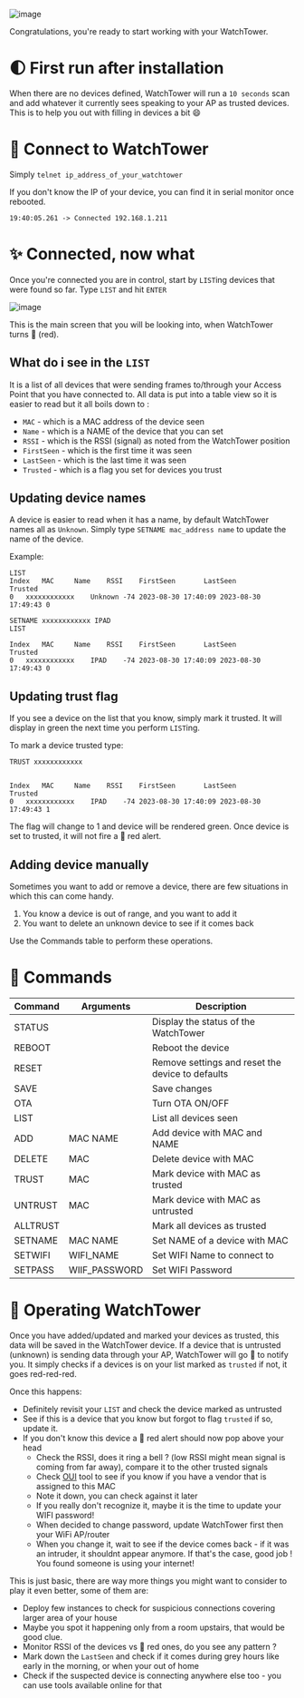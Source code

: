 ![image](https://github.com/invpe/ESPWatchTower/assets/106522950/c9823da1-eb47-4889-aae4-93dc9db5ff06)

Congratulations, you're ready to start working with your WatchTower.

# 🌓 First run after installation

When there are no devices defined, WatchTower will run a `10 seconds` scan and add whatever it currently 
sees speaking to your AP as trusted devices. This is to help you out with filling in devices a bit 😄


# 🔌 Connect to WatchTower

Simply `telnet ip_address_of_your_watchtower`

If you don't know the IP of your device, you can find it in serial monitor once rebooted.

```19:40:05.261 -> Connected 192.168.1.211```

# ✨ Connected, now what

Once you're connected you are in control, start by `LIST`ing devices that were found so far.
Type `LIST` and hit `ENTER`

![image](https://github.com/invpe/ESPWatchTower/assets/106522950/fa70d423-99ec-4a58-acbb-3b9252674347)

This is the main screen that you will be looking into, when WatchTower turns 🛑 (red).

## What do i see in the `LIST`

It is a list of all devices that were sending frames to/through your Access Point that you have connected to.
All data is put into a table view so it is easier to read but it all boils down to :

- `MAC` - which is a MAC address of the device seen
- `Name` - which is a NAME of the device that you can set
- `RSSI` - which is the RSSI (signal) as noted from the WatchTower position
- `FirstSeen` - which is the first time it was seen
- `LastSeen` - which is the last time it was seen
- `Trusted` - which is a flag you set for devices you trust

## Updating device names

A device is easier to read when it has a name, by default WatchTower names all as `Unknown`.
Simply type `SETNAME mac_address name` to update the name of the device.

Example:

```
LIST
Index	MAC		Name	RSSI	FirstSeen		LastSeen		Trusted
0	xxxxxxxxxxxx	Unknown	-74	2023-08-30 17:40:09	2023-08-30 17:49:43	0

SETNAME xxxxxxxxxxxx IPAD
LIST

Index	MAC		Name	RSSI	FirstSeen		LastSeen		Trusted
0	xxxxxxxxxxxx	IPAD	-74	2023-08-30 17:40:09	2023-08-30 17:49:43	0
```


## Updating trust flag
If you see a device on the list that you know, simply mark it trusted.
It will display in green the next time you perform `LIST`ing.

To mark a device trusted type:

 
``` 
TRUST xxxxxxxxxxxx


Index	MAC		Name	RSSI	FirstSeen		LastSeen		Trusted
0	xxxxxxxxxxxx	IPAD	-74	2023-08-30 17:40:09	2023-08-30 17:49:43	1
```

The flag will change to 1 and device will be rendered green.
Once device is set to trusted, it will not fire a 🛑 red alert.

## Adding device manually

Sometimes you want to add or remove a device, there are few situations in which this can come handy.

1. You know a device is out of range, and you want to add it
2. You want to delete an unknown device to see if it comes back

Use the Commands table to perform these operations.



# 📝 Commands

| Command  | Arguments | Description | 
| ------------- | ------------- |------------- |
| STATUS  |   | Display the status of the WatchTower |
| REBOOT  |   | Reboot the device |
| RESET   |   | Remove settings and reset the device to defaults |
| SAVE   |   | Save changes |
| OTA   |   | Turn OTA ON/OFF |
| LIST  |   | List all devices seen |
| ADD | MAC NAME | Add device with MAC and NAME |
| DELETE | MAC | Delete device with MAC |
| TRUST | MAC | Mark device with MAC as trusted |
| UNTRUST | MAC | Mark device with MAC as untrusted |
| ALLTRUST |  | Mark all devices as trusted |
| SETNAME | MAC NAME | Set NAME of a device with MAC |
| SETWIFI | WIFI_NAME | Set WIFI Name to connect to |
| SETPASS | WIIF_PASSWORD | Set WIFI Password |



# 🚢 Operating WatchTower

Once you have added/updated and marked your devices as trusted, this data will be saved in the WatchTower device.
If a device that is untrusted (unknown) is sending data through your AP, WatchTower will go 🛑 to notify you.
It simply checks if a devices is on your list marked as `trusted` if not, it goes red-red-red.

Once this happens:

- Definitely revisit your `LIST` and check the device marked as untrusted
- See if this is a device that you know but forgot to flag `trusted` if so, update it.
- If you don't know this device a 🛑 red alert should now pop above your head
  * Check the RSSI, does it ring a bell ? (low RSSI might mean signal is coming from far away), compare it to the other trusted signals
  * Check [OUI](https://www.wireshark.org/tools/oui-lookup.html) tool to see if you know if you have a vendor that is assigned to this MAC
  * Note it down, you can check against it later
  * If you really don't recognize it, maybe it is the time to update your WIFI password!
  * When decided to change password, update WatchTower first then your WiFi AP/router  
  * When you change it, wait to see if the device comes back - if it was an intruder, it shouldnt appear anymore. If that's the case, good job ! You found someone is using your internet!
    

This is just basic, there are way more things you might want to consider to play it even better, some of them are:

- Deploy few instances to check for suspicious connections covering larger area of your house
- Maybe you spot it happening only from a room upstairs, that would be good clue.
- Monitor RSSI of the devices vs 🛑 red ones, do you see any pattern ?
- Mark down the `LastSeen` and check if it comes during grey hours like early in the morning, or when your out of home
- Check if the suspected device is connecting anywhere else too - you can use tools available online for that
  
 







